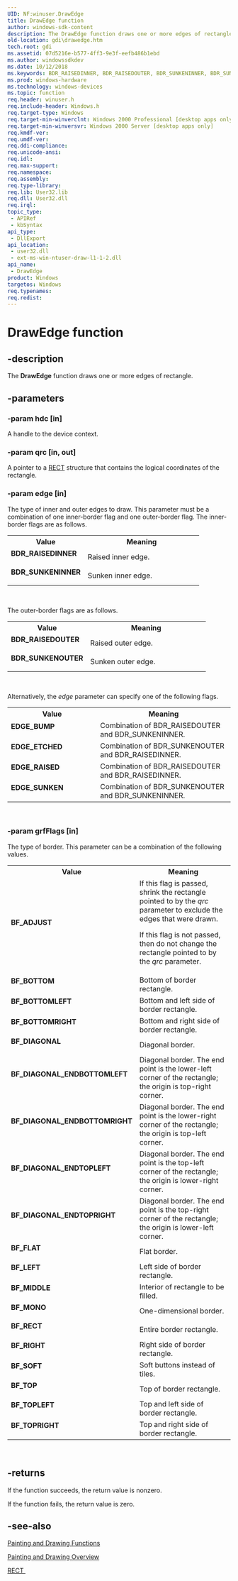 ```yaml
---
UID: NF:winuser.DrawEdge
title: DrawEdge function
author: windows-sdk-content
description: The DrawEdge function draws one or more edges of rectangle.
old-location: gdi\drawedge.htm
tech.root: gdi
ms.assetid: 07d5216e-b577-4ff3-9e3f-eefb486b1ebd
ms.author: windowssdkdev
ms.date: 10/12/2018
ms.keywords: BDR_RAISEDINNER, BDR_RAISEDOUTER, BDR_SUNKENINNER, BDR_SUNKENOUTER, BF_ADJUST, BF_BOTTOM, BF_BOTTOMLEFT, BF_BOTTOMRIGHT, BF_DIAGONAL, BF_DIAGONAL_ENDBOTTOMLEFT, BF_DIAGONAL_ENDBOTTOMRIGHT, BF_DIAGONAL_ENDTOPLEFT, BF_DIAGONAL_ENDTOPRIGHT, BF_FLAT, BF_LEFT, BF_MIDDLE, BF_MONO, BF_RECT, BF_RIGHT, BF_SOFT, BF_TOP, BF_TOPLEFT, BF_TOPRIGHT, DrawEdge, DrawEdge function [Windows GDI], EDGE_BUMP, EDGE_ETCHED, EDGE_RAISED, EDGE_SUNKEN, _win32_DrawEdge, gdi.drawedge, winuser/DrawEdge
ms.prod: windows-hardware
ms.technology: windows-devices
ms.topic: function
req.header: winuser.h
req.include-header: Windows.h
req.target-type: Windows
req.target-min-winverclnt: Windows 2000 Professional [desktop apps only]
req.target-min-winversvr: Windows 2000 Server [desktop apps only]
req.kmdf-ver: 
req.umdf-ver: 
req.ddi-compliance: 
req.unicode-ansi: 
req.idl: 
req.max-support: 
req.namespace: 
req.assembly: 
req.type-library: 
req.lib: User32.lib
req.dll: User32.dll
req.irql: 
topic_type:
 - APIRef
 - kbSyntax
api_type:
 - DllExport
api_location:
 - user32.dll
 - ext-ms-win-ntuser-draw-l1-1-2.dll
api_name:
 - DrawEdge
product: Windows
targetos: Windows
req.typenames: 
req.redist: 
---
```


# DrawEdge function


## -description


The <b>DrawEdge</b> function draws one or more edges of rectangle.


## -parameters




### -param hdc [in]

A handle to the device context.


### -param qrc [in, out]

A pointer to a <a href="https://msdn.microsoft.com/9439cb6c-f2f7-4c27-b1d7-8ddf16d81fe8">RECT</a> structure that contains the logical coordinates of the rectangle.


### -param edge [in]

The type of inner and outer edges to draw. This parameter must be a combination of one inner-border flag and one outer-border flag. The inner-border flags are as follows.

<table>
<tr>
<th>Value</th>
<th>Meaning</th>
</tr>
<tr>
<td width="40%"><a id="BDR_RAISEDINNER"></a><a id="bdr_raisedinner"></a><dl>
<dt><b>BDR_RAISEDINNER</b></dt>
</dl>
</td>
<td width="60%">
Raised inner edge.

</td>
</tr>
<tr>
<td width="40%"><a id="BDR_SUNKENINNER"></a><a id="bdr_sunkeninner"></a><dl>
<dt><b>BDR_SUNKENINNER</b></dt>
</dl>
</td>
<td width="60%">
Sunken inner edge.

</td>
</tr>
</table>
 

The outer-border flags are as follows.

<table>
<tr>
<th>Value</th>
<th>Meaning</th>
</tr>
<tr>
<td width="40%"><a id="BDR_RAISEDOUTER"></a><a id="bdr_raisedouter"></a><dl>
<dt><b>BDR_RAISEDOUTER</b></dt>
</dl>
</td>
<td width="60%">
Raised outer edge.

</td>
</tr>
<tr>
<td width="40%"><a id="BDR_SUNKENOUTER"></a><a id="bdr_sunkenouter"></a><dl>
<dt><b>BDR_SUNKENOUTER</b></dt>
</dl>
</td>
<td width="60%">
Sunken outer edge.

</td>
</tr>
</table>
 

Alternatively, the <i>edge</i> parameter can specify one of the following flags.

<table>
<tr>
<th>Value</th>
<th>Meaning</th>
</tr>
<tr>
<td width="40%"><a id="EDGE_BUMP"></a><a id="edge_bump"></a><dl>
<dt><b>EDGE_BUMP</b></dt>
</dl>
</td>
<td width="60%">
Combination of BDR_RAISEDOUTER and BDR_SUNKENINNER.

</td>
</tr>
<tr>
<td width="40%"><a id="EDGE_ETCHED"></a><a id="edge_etched"></a><dl>
<dt><b>EDGE_ETCHED</b></dt>
</dl>
</td>
<td width="60%">
Combination of BDR_SUNKENOUTER and BDR_RAISEDINNER.

</td>
</tr>
<tr>
<td width="40%"><a id="EDGE_RAISED"></a><a id="edge_raised"></a><dl>
<dt><b>EDGE_RAISED</b></dt>
</dl>
</td>
<td width="60%">
Combination of BDR_RAISEDOUTER and BDR_RAISEDINNER.

</td>
</tr>
<tr>
<td width="40%"><a id="EDGE_SUNKEN"></a><a id="edge_sunken"></a><dl>
<dt><b>EDGE_SUNKEN</b></dt>
</dl>
</td>
<td width="60%">
Combination of BDR_SUNKENOUTER and BDR_SUNKENINNER.

</td>
</tr>
</table>
 


### -param grfFlags [in]

The type of border. This parameter can be a combination of the following values.

<table>
<tr>
<th>Value</th>
<th>Meaning</th>
</tr>
<tr>
<td width="40%"><a id="BF_ADJUST"></a><a id="bf_adjust"></a><dl>
<dt><b>BF_ADJUST</b></dt>
</dl>
</td>
<td width="60%">
If this flag is passed, shrink the rectangle pointed to by the <i>qrc</i> parameter to exclude the edges that were drawn.

If this flag is not passed, then do not change the rectangle pointed to by the <i>qrc</i> parameter.

</td>
</tr>
<tr>
<td width="40%"><a id="BF_BOTTOM"></a><a id="bf_bottom"></a><dl>
<dt><b>BF_BOTTOM</b></dt>
</dl>
</td>
<td width="60%">
Bottom of border rectangle.

</td>
</tr>
<tr>
<td width="40%"><a id="BF_BOTTOMLEFT"></a><a id="bf_bottomleft"></a><dl>
<dt><b>BF_BOTTOMLEFT</b></dt>
</dl>
</td>
<td width="60%">
Bottom and left side of border rectangle.

</td>
</tr>
<tr>
<td width="40%"><a id="BF_BOTTOMRIGHT"></a><a id="bf_bottomright"></a><dl>
<dt><b>BF_BOTTOMRIGHT</b></dt>
</dl>
</td>
<td width="60%">
Bottom and right side of border rectangle.

</td>
</tr>
<tr>
<td width="40%"><a id="BF_DIAGONAL"></a><a id="bf_diagonal"></a><dl>
<dt><b>BF_DIAGONAL</b></dt>
</dl>
</td>
<td width="60%">
Diagonal border.

</td>
</tr>
<tr>
<td width="40%"><a id="BF_DIAGONAL_ENDBOTTOMLEFT"></a><a id="bf_diagonal_endbottomleft"></a><dl>
<dt><b>BF_DIAGONAL_ENDBOTTOMLEFT</b></dt>
</dl>
</td>
<td width="60%">
Diagonal border. The end point is the lower-left corner of the rectangle; the origin is top-right corner.

</td>
</tr>
<tr>
<td width="40%"><a id="BF_DIAGONAL_ENDBOTTOMRIGHT"></a><a id="bf_diagonal_endbottomright"></a><dl>
<dt><b>BF_DIAGONAL_ENDBOTTOMRIGHT</b></dt>
</dl>
</td>
<td width="60%">
Diagonal border. The end point is the lower-right corner of the rectangle; the origin is top-left corner.

</td>
</tr>
<tr>
<td width="40%"><a id="BF_DIAGONAL_ENDTOPLEFT"></a><a id="bf_diagonal_endtopleft"></a><dl>
<dt><b>BF_DIAGONAL_ENDTOPLEFT</b></dt>
</dl>
</td>
<td width="60%">
Diagonal border. The end point is the top-left corner of the rectangle; the origin is lower-right corner.

</td>
</tr>
<tr>
<td width="40%"><a id="BF_DIAGONAL_ENDTOPRIGHT"></a><a id="bf_diagonal_endtopright"></a><dl>
<dt><b>BF_DIAGONAL_ENDTOPRIGHT</b></dt>
</dl>
</td>
<td width="60%">
Diagonal border. The end point is the top-right corner of the rectangle; the origin is lower-left corner.

</td>
</tr>
<tr>
<td width="40%"><a id="BF_FLAT"></a><a id="bf_flat"></a><dl>
<dt><b>BF_FLAT</b></dt>
</dl>
</td>
<td width="60%">
Flat border.

</td>
</tr>
<tr>
<td width="40%"><a id="BF_LEFT"></a><a id="bf_left"></a><dl>
<dt><b>BF_LEFT</b></dt>
</dl>
</td>
<td width="60%">
Left side of border rectangle.

</td>
</tr>
<tr>
<td width="40%"><a id="BF_MIDDLE"></a><a id="bf_middle"></a><dl>
<dt><b>BF_MIDDLE</b></dt>
</dl>
</td>
<td width="60%">
Interior of rectangle to be filled.

</td>
</tr>
<tr>
<td width="40%"><a id="BF_MONO"></a><a id="bf_mono"></a><dl>
<dt><b>BF_MONO</b></dt>
</dl>
</td>
<td width="60%">
One-dimensional border.

</td>
</tr>
<tr>
<td width="40%"><a id="BF_RECT"></a><a id="bf_rect"></a><dl>
<dt><b>BF_RECT</b></dt>
</dl>
</td>
<td width="60%">
Entire border rectangle.

</td>
</tr>
<tr>
<td width="40%"><a id="BF_RIGHT"></a><a id="bf_right"></a><dl>
<dt><b>BF_RIGHT</b></dt>
</dl>
</td>
<td width="60%">
Right side of border rectangle.

</td>
</tr>
<tr>
<td width="40%"><a id="BF_SOFT"></a><a id="bf_soft"></a><dl>
<dt><b>BF_SOFT</b></dt>
</dl>
</td>
<td width="60%">
Soft buttons instead of tiles.

</td>
</tr>
<tr>
<td width="40%"><a id="BF_TOP"></a><a id="bf_top"></a><dl>
<dt><b>BF_TOP</b></dt>
</dl>
</td>
<td width="60%">
Top of border rectangle.

</td>
</tr>
<tr>
<td width="40%"><a id="BF_TOPLEFT"></a><a id="bf_topleft"></a><dl>
<dt><b>BF_TOPLEFT</b></dt>
</dl>
</td>
<td width="60%">
Top and left side of border rectangle.

</td>
</tr>
<tr>
<td width="40%"><a id="BF_TOPRIGHT"></a><a id="bf_topright"></a><dl>
<dt><b>BF_TOPRIGHT</b></dt>
</dl>
</td>
<td width="60%">
Top and right side of border rectangle.

</td>
</tr>
</table>
 


## -returns



If the function succeeds, the return value is nonzero.

If the function fails, the return value is zero.




## -see-also




<a href="https://msdn.microsoft.com/ec18323e-c13b-4328-83bf-9e4ed4a712b8">Painting and Drawing Functions</a>



<a href="https://msdn.microsoft.com/8e6034af-4dea-4579-b476-52f6dd3d5bc7">Painting and Drawing Overview</a>



<a href="https://msdn.microsoft.com/9439cb6c-f2f7-4c27-b1d7-8ddf16d81fe8">RECT
      </a>
 

 

